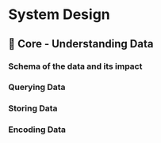 # System Design
## 📌 Core - Understanding Data
### Schema of the data and its impact
### Querying Data
### Storing Data
### Encoding Data

